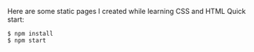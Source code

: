 Here are some static pages I created while learning CSS and HTML
Quick start:

```
$ npm install
$ npm start
````
